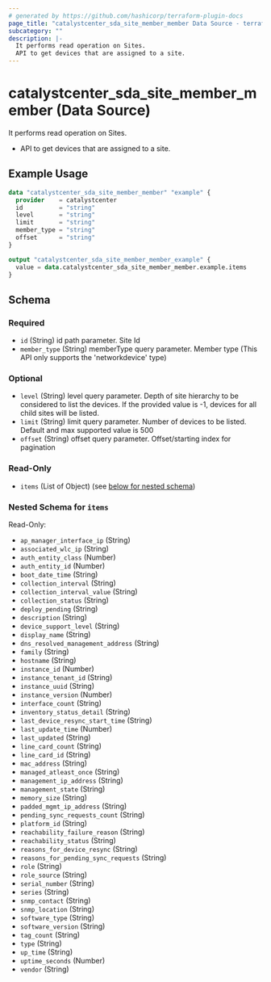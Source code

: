 ```yaml
---
# generated by https://github.com/hashicorp/terraform-plugin-docs
page_title: "catalystcenter_sda_site_member_member Data Source - terraform-provider-catalystcenter"
subcategory: ""
description: |-
  It performs read operation on Sites.
  API to get devices that are assigned to a site.
---
```


# catalystcenter_sda_site_member_member (Data Source)

It performs read operation on Sites.

- API to get devices that are assigned to a site.

## Example Usage

```terraform
data "catalystcenter_sda_site_member_member" "example" {
  provider    = catalystcenter
  id          = "string"
  level       = "string"
  limit       = "string"
  member_type = "string"
  offset      = "string"
}

output "catalystcenter_sda_site_member_member_example" {
  value = data.catalystcenter_sda_site_member_member.example.items
}
```

<!-- schema generated by tfplugindocs -->
## Schema

### Required

- `id` (String) id path parameter. Site Id
- `member_type` (String) memberType query parameter. Member type (This API only supports the 'networkdevice' type)

### Optional

- `level` (String) level query parameter. Depth of site hierarchy to be considered to list the devices. If the provided value is -1, devices for all child sites will be listed.
- `limit` (String) limit query parameter. Number of devices to be listed. Default and max supported value is 500
- `offset` (String) offset query parameter. Offset/starting index for pagination

### Read-Only

- `items` (List of Object) (see [below for nested schema](#nestedatt--items))

<a id="nestedatt--items"></a>
### Nested Schema for `items`

Read-Only:

- `ap_manager_interface_ip` (String)
- `associated_wlc_ip` (String)
- `auth_entity_class` (Number)
- `auth_entity_id` (Number)
- `boot_date_time` (String)
- `collection_interval` (String)
- `collection_interval_value` (String)
- `collection_status` (String)
- `deploy_pending` (String)
- `description` (String)
- `device_support_level` (String)
- `display_name` (String)
- `dns_resolved_management_address` (String)
- `family` (String)
- `hostname` (String)
- `instance_id` (Number)
- `instance_tenant_id` (String)
- `instance_uuid` (String)
- `instance_version` (Number)
- `interface_count` (String)
- `inventory_status_detail` (String)
- `last_device_resync_start_time` (String)
- `last_update_time` (Number)
- `last_updated` (String)
- `line_card_count` (String)
- `line_card_id` (String)
- `mac_address` (String)
- `managed_atleast_once` (String)
- `management_ip_address` (String)
- `management_state` (String)
- `memory_size` (String)
- `padded_mgmt_ip_address` (String)
- `pending_sync_requests_count` (String)
- `platform_id` (String)
- `reachability_failure_reason` (String)
- `reachability_status` (String)
- `reasons_for_device_resync` (String)
- `reasons_for_pending_sync_requests` (String)
- `role` (String)
- `role_source` (String)
- `serial_number` (String)
- `series` (String)
- `snmp_contact` (String)
- `snmp_location` (String)
- `software_type` (String)
- `software_version` (String)
- `tag_count` (String)
- `type` (String)
- `up_time` (String)
- `uptime_seconds` (Number)
- `vendor` (String)
